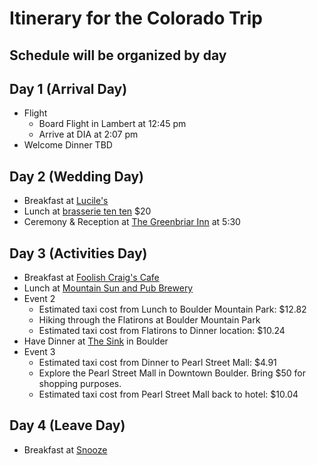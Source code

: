 # Itinerary for the Colorado Trip
## Schedule will be organized by day

## Day 1 (Arrival Day)
* Flight
   * Board Flight in Lambert at 12:45 pm
   * Arrive at DIA at 2:07 pm
* Welcome Dinner TBD
## Day 2 (Wedding Day)
* Breakfast at [Lucile's](https://www.luciles.com/)
* Lunch at [brasserie ten ten](https://www.brasserietenten.com) $20
* Ceremony & Reception at [The Greenbriar Inn](http://www.greenbriarinn.com) at 5:30
## Day 3 (Activities Day)
* Breakfast at [Foolish Craig's Cafe](http://www.foolishcraigs.com/)
* Lunch at [Mountain Sun and Pub Brewery](http://www.mountainsunpub.com/new/index.html)
* Event 2
  * Estimated taxi cost from Lunch to Boulder Mountain Park: $12.82
  * Hiking through the Flatirons at Boulder Mountain Park
  * Estimated taxi cost from Flatirons to Dinner location: $10.24
* Have Dinner at [The Sink](https://thesink.com/) in Boulder
* Event 3
  * Estimated taxi cost from Dinner to Pearl Street Mall: $4.91
  * Explore the Pearl Street Mall in Downtown Boulder. Bring $50 for shopping purposes.
  * Estimated taxi cost from Pearl Street Mall back to hotel: $10.04

## Day 4 (Leave Day)
* Breakfast at [Snooze](http://snoozeeatery.com/locations/boco/)
